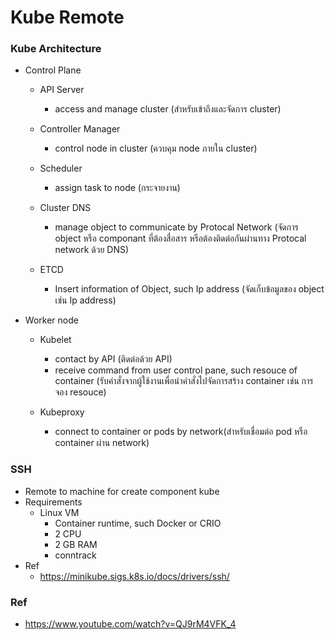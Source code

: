 # Kube Remote

### Kube Architecture
- Control Plane 
  - API Server
    - access and manage cluster (สำหรับเข้าถึงและจัดการ cluster)

  - Controller Manager
    - control node in cluster (ควบคุม node ภายใน cluster)
  
  - Scheduler 
    - assign task to node (กระจายงาน)

  - Cluster DNS
    - manage object to communicate by Protocal Network (จัดการ object หรือ componant ที่ต้องสื่อสาร หรือต้องติดต่อกันผ่านทาง Protocal network ด้วย DNS)

  - ETCD
    - Insert information of Object, such Ip address (จัดเก็บข้อมูลของ object เช่น Ip address)

- Worker node
  - Kubelet
    - contact by API (ติดต่อด้วย API)
    - receive command from user control pane, such resouce of container (รับคำสั่งจากผู้ใช้งานเพื่อนำคำสั่งไปจัดการสร้าง container เช่น การจอง resouce)

  - Kubeproxy
    - connect to container or pods by network(สำหรับเชื่อมต่อ pod หรือ container ผ่าน network)

### SSH
  - Remote to machine for create component kube
  - Requirements
    - Linux VM
      - Container runtime, such Docker or CRIO
      - 2 CPU
      - 2 GB RAM
      - conntrack
  - Ref
    - https://minikube.sigs.k8s.io/docs/drivers/ssh/

### Ref
- https://www.youtube.com/watch?v=QJ9rM4VFK_4